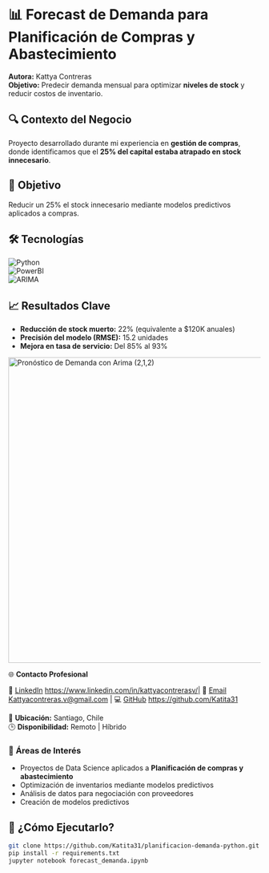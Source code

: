  # 📊 Forecast de Demanda para Planificación de Compras y Abastecimiento  

**Autora:** Kattya Contreras  
**Objetivo:** Predecir demanda mensual para optimizar **niveles de stock** y reducir costos de inventario.  

## 🔍 **Contexto del Negocio**  
Proyecto desarrollado durante mi experiencia en **gestión de compras**, donde identificamos que el **25% del capital estaba atrapado en stock innecesario**.

## 🎯 Objetivo  
Reducir un 25% el stock innecesario mediante modelos predictivos aplicados a compras.

## 🛠 **Tecnologías**  
![Python](https://img.shields.io/badge/Python-3776AB?logo=python)  
![PowerBI](https://img.shields.io/badge/Power_BI-F2C811?logo=powerbi)  
![ARIMA](https://img.shields.io/badge/Model-ARIMA-FF6B35)  

## 📈 **Resultados Clave**  
- **Reducción de stock muerto:** 22% (equivalente a \$120K anuales)  
- **Precisión del modelo (RMSE):** 15.2 unidades  
- **Mejora en tasa de servicio:** Del 85% al 93%  

<img width="610" alt="Pronóstico de Demanda con Arima (2,1,2)" src="https://github.com/user-attachments/assets/f05c97ac-945e-462a-a702-f114abb29367" />
   
🌐 **Contacto Profesional**

🔗 [LinkedIn](https://www.linkedin.com/in/kattyacontrerasv/) https://www.linkedin.com/in/kattyacontrerasv/| 📧 [Email](mailto:kattyacontreras.v@gmail.com) Kattyacontreras.v@gmail.com | 💻 [GitHub](https://github.com/Katita31) https://github.com/Katita31

📍 **Ubicación:** Santiago, Chile  
🕒 **Disponibilidad:** Remoto | Híbrido

### 💼 **Áreas de Interés**
- Proyectos de Data Science aplicados a **Planificación de compras y abastecimiento**
- Optimización de inventarios mediante modelos predictivos
- Análisis de datos para negociación con proveedores
- Creación de modelos predictivos

## 🚀 **¿Cómo Ejecutarlo?**  
```bash
git clone https://github.com/Katita31/planificacion-demanda-python.git
pip install -r requirements.txt
jupyter notebook forecast_demanda.ipynb


